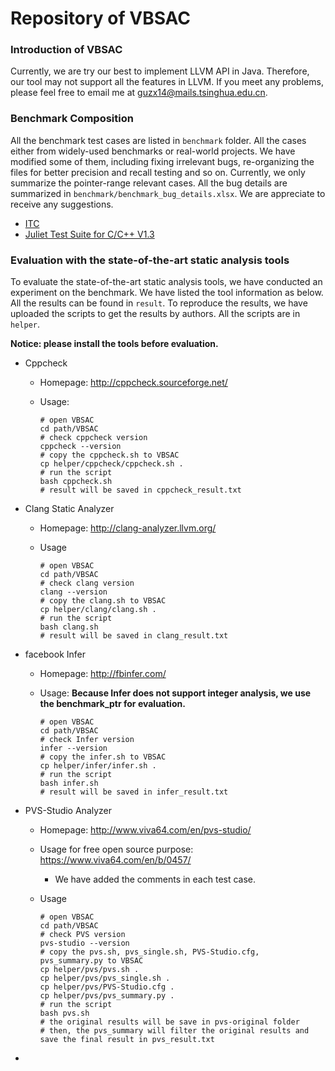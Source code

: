 # Repository of VBSAC

### Introduction of VBSAC

Currently, we are try our best to implement LLVM API in Java. Therefore, our tool may not support all the features in LLVM. If you meet any problems, please feel free to email me at guzx14@mails.tsinghua.edu.cn.

### Benchmark Composition

All the benchmark test cases are listed in `benchmark` folder. All the cases either from widely-used benchmarks or real-world projects. We have modified some of them, including fixing irrelevant bugs, re-organizing the files for better precision and recall testing and so on. Currently, we only summarize the pointer-range relevant cases. All the bug details are summarized in `benchmark/benchmark_bug_details.xlsx`. We are appreciate to receive any suggestions.

* [ITC](https://github.com/regehr/itc-benchmarks)
* [Juliet Test Suite for C/C++ V1.3](https://samate.nist.gov/SRD/testsuite.php)

### Evaluation with the state-of-the-art static analysis tools

To evaluate the state-of-the-art static analysis tools, we have conducted an experiment on the benchmark. We have listed the tool information as below. All the results can be found in `result`. To reproduce the results, we have uploaded the scripts to get the results by authors. All the scripts are in `helper`.

**Notice: please install the tools before evaluation.**

* Cppcheck

  * Homepage: http://cppcheck.sourceforge.net/

  * Usage:

    ```shell
    # open VBSAC
    cd path/VBSAC
    # check cppcheck version
    cppcheck --version
    # copy the cppcheck.sh to VBSAC
    cp helper/cppcheck/cppcheck.sh . 
    # run the script
    bash cppcheck.sh
    # result will be saved in cppcheck_result.txt
    ```

* Clang Static Analyzer

  * Homepage: http://clang-analyzer.llvm.org/

  * Usage

    ```shell
    # open VBSAC
    cd path/VBSAC
    # check clang version
    clang --version
    # copy the clang.sh to VBSAC
    cp helper/clang/clang.sh . 
    # run the script
    bash clang.sh
    # result will be saved in clang_result.txt
    ```

* facebook Infer

  * Homepage: http://fbinfer.com/

  * Usage: **Because Infer does not support integer analysis, we use the benchmark_ptr for evaluation.**

    ```shell
    # open VBSAC
    cd path/VBSAC
    # check Infer version
    infer --version
    # copy the infer.sh to VBSAC
    cp helper/infer/infer.sh . 
    # run the script
    bash infer.sh
    # result will be saved in infer_result.txt
    ```

* PVS-Studio Analyzer

  * Homepage: http://www.viva64.com/en/pvs-studio/

  * Usage for free open source purpose: https://www.viva64.com/en/b/0457/

    * We have added the comments in each test case.

  * Usage

    ```shell
    # open VBSAC
    cd path/VBSAC
    # check PVS version
    pvs-studio --version
    # copy the pvs.sh, pvs_single.sh, PVS-Studio.cfg, pvs_summary.py to VBSAC
    cp helper/pvs/pvs.sh .
    cp helper/pvs/pvs_single.sh .
    cp helper/pvs/PVS-Studio.cfg .
    cp helper/pvs/pvs_summary.py .
    # run the script
    bash pvs.sh
    # the original results will be save in pvs-original folder
    # then, the pvs_summary will filter the original results and save the final result in pvs_result.txt
    ```

* 


